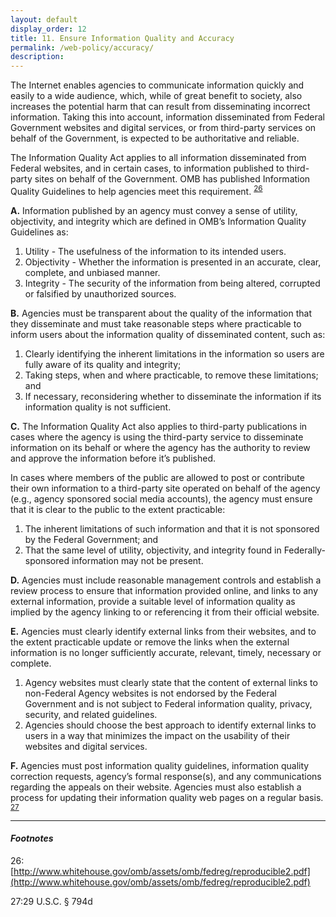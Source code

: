 ```yaml
---
layout: default
display_order: 12
title: 11. Ensure Information Quality and Accuracy	
permalink: /web-policy/accuracy/
description:
---
```


The Internet enables agencies to communicate information quickly and easily to a wide audience, which, while of great benefit to society, also increases the potential harm that can result from disseminating incorrect information. Taking this into account, information disseminated from Federal Government websites and digital services, or from third-party services on behalf of the Government, is expected to be authoritative and reliable. 

The Information Quality Act applies to all information disseminated from Federal websites, and in certain cases, to information published to third-party sites on behalf of the Government. OMB has published Information Quality Guidelines to help agencies meet this requirement. <sup>[26](#myfootnote26)</sup>  

**A.**	Information published by an agency must convey a sense of utility, objectivity, and integrity which are defined in OMB’s Information Quality Guidelines as:

1. Utility - The usefulness of the information to its intended users.
2. Objectivity - Whether the information is presented in an accurate, clear, complete, and unbiased manner.
3. Integrity - The security of the information from being altered, corrupted or falsified by unauthorized sources.

**B.** Agencies must be transparent about the quality of the information that they disseminate and must take reasonable steps where practicable to inform users about the information quality of disseminated content, such as:
1. Clearly identifying the inherent limitations in the information so users are fully aware of its quality and integrity; 
2. Taking steps, when and where practicable, to remove these limitations; and
3. If necessary, reconsidering whether to disseminate the information if its information quality is not sufficient.

**C.** The Information Quality Act also applies to third-party publications in cases where the agency is using the third-party service to disseminate information on its behalf or where the agency has the authority to review and approve the information before it’s published. 

In cases where members of the public are allowed to post or contribute their own information to a third-party site operated on behalf of the agency (e.g., agency sponsored social media accounts), the agency must ensure that it is clear to the public to the extent practicable:
1. The inherent limitations of such information and that it is not sponsored by the Federal Government; and
2. That the same level of utility, objectivity, and integrity found in Federally-sponsored information may not be present.

**D.** Agencies must include reasonable management controls and establish a review process to ensure that information provided online, and links to any external information, provide a suitable level of information quality as implied by the agency linking to or referencing it from their official website.


**E.** Agencies must clearly identify external links from their websites, and to the extent practicable update or remove the links when the external information is no longer sufficiently accurate, relevant, timely, necessary or complete.
	
1. Agency websites must clearly state  that the content of external links to non-Federal Agency websites is not endorsed by the Federal Government and is not subject to Federal information quality, privacy, security, and related guidelines. 
2. Agencies should choose the best approach to identify external links to users in a way that minimizes the impact on the usability of their websites and digital services.

**F.** Agencies must post information quality guidelines, information quality correction requests, agency’s formal response(s), and any communications regarding the appeals on their website. Agencies must also establish a process for updating their information quality web pages on a regular basis. <sup>[27](#myfootnote27)</sup> 

***

#### *Footnotes*

<a name="myfootnote12">26</a>: [http://www.whitehouse.gov/omb/assets/omb/fedreg/reproducible2.pdf](http://www.whitehouse.gov/omb/assets/omb/fedreg/reproducible2.pdf)

<a name="myfootnote12">27</a>:29 U.S.C. § 794d 

